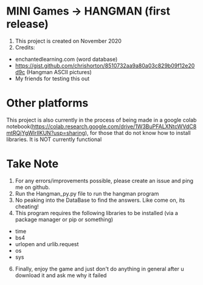 # MINI Games -> HANGMAN (first release)

1. This project is created on November 2020
3. Credits:
- enchantedlearning.com (word database)
- https://gist.github.com/chrishorton/8510732aa9a80a03c829b09f12e20d9c (Hangman ASCII pictures)
- My friends for testing this out

# Other platforms 
This project is also currently in the process of being made in a google colab notebook(https://colab.research.google.com/drive/1W3BuPFALXNtcWVdC8mtRQjYgWlrIlKUN?usp=sharing), for those that do not know how to install libraries. It is NOT currently functional

# Take Note
1. For any errors/improvements possible, please create an issue and ping me on github. 
2. Run the Hangman_py.py file to run the hangman program
3. No peaking into the DataBase to find the answers. Like come on, its cheating!
5. This program requires the following libraries to be installed (via a package manager or pip or something)
- time
- bs4
- urlopen and urlib.request
- os
- sys
6. Finally, enjoy the game and just don't do anything in general after u download it and ask me why it failed

